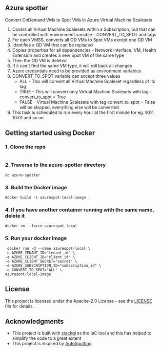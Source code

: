 ## Azure spotter
Convert OnDemand VMs to Spot VMs in Azure Virtual Machine Scalesets
1. Covers all Virtual Machine Scalesets within a Subscription, but that can be controlled with environment variable - CONVERT_TO_SPOT and tags 
2. For each VMSS, converts all OD VMs to Spot VMs except one OD VM
3. Identifies a OD VM that can be replaced
4. Copies properties for all dependencies - Network Interface, VM, Health Extension and creates a new Spot VM of the same type
5. Then the OD VM is deleted
6. If it can't find the same VM type, it will roll back all changes 
7. Azure credentials need to be provided as environment variables
8. CONVERT_TO_SPOT variable can accept three values
   * ALL - This will convert all Virtual Machine Scaleset regardless of its tag 
   * TRUE - This will convert only Virtual Machine Scalesets with tag - convert_to_spot = True
   * FALSE - Virtual Machine Scalesets with tag convert_to_spot = False will be skipped, everything else will be converted
9. This task is scheduled to run every hour at the first minute for eg. 9:01, 10:01 and so on

## Getting started using Docker
### 1. Clone the repo 
```git clone https://github.com/vwake7/azure-spotter

```
      
### 2. Traverse to the azure-spotter directory
`cd azure-spotter`

### 3. Build the Docker image
`docker build -t azurespot-local-image .`

### 4. If you have another container running with the same name, delete it
`docker rm --force azurespot-local`

### 5. Run your docker image
```
 docker run -d --name azurespot-local \
-e AZURE_TENANT_ID="tenant_id" \
-e AZURE_CLIENT_ID="client_id" \
-e AZURE_CLIENT_SECRET="secret" \
-e AZURE_SUBSCRIPTION_ID="subscription_id" \
-e CONVERT_TO_SPOT="ALL" \
azurespot-local-image
```
<!-- 
## Contributing
Please read [CONTRIBUTING.md]() for details on our code of conduct, and the process for submitting pull requests to us.

## Versioning
We use [SemVer](https://semver.org/) for versioning. For the versions available, see the tags on this repository.
-->
## License
This project is licensed under the Apache-2.0 License - see the [LICENSE](https://github.com/vwake7/azure-spotter/blob/main/LICENSE) file for details.

## Acknowledgments
* This project is built with [stackql](https://stackql.io/) as the IaC tool and this has helped to simplify the code to a great extent
* This project is inspired by [AutoSpotting](https://github.com/LeanerCloud/AutoSpotting)

